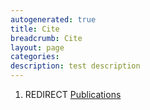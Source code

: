 ```yaml
---
autogenerated: true
title: Cite
breadcrumb: Cite
layout: page
categories: 
description: test description
---
```


1.  REDIRECT [Publications](Publications)
